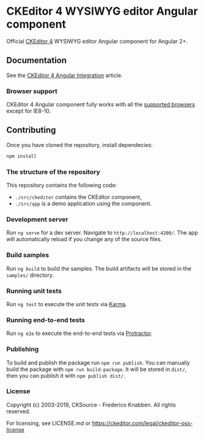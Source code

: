 # CKEditor 4 WYSIWYG editor Angular component

Official [CKEditor 4](https://ckeditor.com/ckeditor-4/) WYSIWYG editor Angular component for Angular 2+.

## Documentation

See the [CKEditor 4 Angular Integration](https://ckeditor.com/docs/ckeditor4/latest/guide/dev_angular.html) article.

### Browser support

CKEditor 4 Angular component fully works with all the [supported browsers](https://ckeditor.com/docs/ckeditor4/latest/guide/dev_browsers.html#officially-supported-browsers) except for IE8-10.

## Contributing

Once you have cloned the repository, install dependecies:

```bash
npm install
```

### The structure of the repository

This repository contains the following code:

* `./src/ckeditor` contains the CKEditor component,
* `./src/app` is a demo application using the component.

### Development server

Run `ng serve` for a dev server. Navigate to `http://localhost:4200/`. The app will automatically reload if you change any of the source files.

### Build samples

Run `ng build` to build the samples. The build artifacts will be stored in the `samples/` directory.

### Running unit tests

Run `ng test` to execute the unit tests via [Karma](https://karma-runner.github.io).

### Running end-to-end tests

Run `ng e2e` to execute the end-to-end tests via [Protractor](http://www.protractortest.org/).

### Publishing

To build and publish the package run `npm run publish`. You can manually build the package with `npm run build-package`. It will be stored in `dist/`, then you can publish it with `npm publish dist/`.

### License

Copyright (c) 2003-2019, CKSource - Frederico Knabben. All rights reserved.

For licensing, see LICENSE.md or https://ckeditor.com/legal/ckeditor-oss-license
